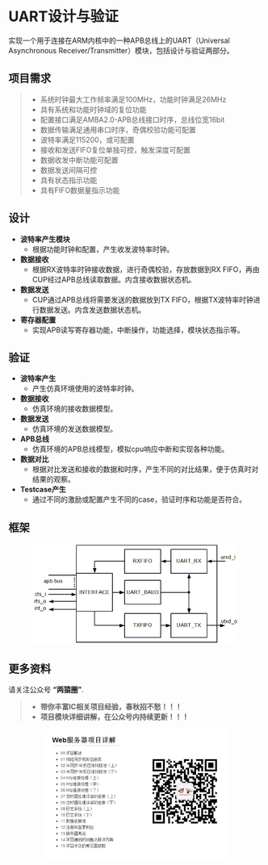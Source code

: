 
UART设计与验证
===============
实现一个用于连接在ARM内核中的一种APB总线上的UART（Universal Asynchronous Receiver/Transmitter）模块，包括设计与验证两部分。

## 项目需求

> * 系统时钟最大工作频率满足100MHz，功能时钟满足26MHz
> * 具有系统和功能时钟域的复位功能
> * 配置接口满足AMBA2.0-APB总线接口时序，总线位宽16bit
> * 数据传输满足通用串口时序，奇偶校验功能可配置
> * 波特率满足115200，或可配置
> * 接收和发送FIFO复位单独可控，触发深度可配置
> * 数据收发中断功能可配置
> * 数据发送间隔可控
> * 具有状态指示功能
> * 具有FIFO数据量指示功能

## 设计
* **波特率产生模块**
	* 根据功能时钟和配置，产生收发波特率时钟。
* **数据接收**
	* 根据RX波特率时钟接收数据，进行奇偶校验，存放数据到RX FIFO，再由CUP经过APB总线读取数据。内含接收数据状态机。
* **数据发送**
	* CUP通过APB总线将需要发送的数据放到TX FIFO，根据TX波特率时钟进行数据发送。内含发送数据状态机。
* **寄存器配置**
	* 实现APB读写寄存器功能，中断操作，功能选择，模块状态指示等。


## 验证

* **波特率产生**
	* 产生仿真环境使用的波特率时钟。
* **数据接收**
	* 仿真环境的接收数据模型。
* **数据发送**
	* 仿真环境的发送数据模型。
* **APB总线**
	* 仿真环境的APB总线模型，模拟cpu响应中断和实现各种功能。
* **数据对比**
	* 根据对比发送和接收的数据和时序，产生不同的对比结果，便于仿真时对结果的观察。
* **Testcase产生**
	* 通过不同的激励或配置产生不同的case，验证时序和功能是否符合。


框架
-------------
<div align=center><img src="https://github.com/twomonkeyclub/UART/blob/master/utils/frame.png" height="200"/> </div>


更多资料
------------
请关注公众号 **“两猿圈”**.
> * **带你丰富IC相关项目经验，春秋招不愁！！！**
> * **项目模块详细讲解，在公众号内持续更新！！！**

<div align=center><img src="https://github.com/twomonkeyclub/TinyWebServer/blob/master/root/test1.jpg" height="258"/> </div>
